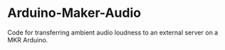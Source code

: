 # Arduino-Maker-Audio

Code for transferring ambient audio loudness to an external server on a MKR Arduino.
